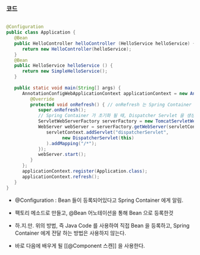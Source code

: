 
### 코드

```java

@Configuration  
public class Application {  
   @Bean  
   public HelloController helloController (HelloService helloService) {  
      return new HelloController(helloService);  
   }  
   @Bean  
   public HelloService helloService () {  
      return new SimpleHelloService();  
   }  
  
   public static void main(String[] args) {  
      AnnotationConfigWebApplicationContext applicationContext = new AnnotationConfigWebApplicationContext() {  
         @Override  
         protected void onRefresh() { // onRefresh 는 Spring Container 가 초기화 되는 도중에 진행되도록 하는 메소드다.  
            super.onRefresh();  
            // Spring Container 가 초기화 될 때, Dispatcher Servlet 을 생성하도록 하는 것.  
            ServletWebServerFactory serverFactory = new TomcatServletWebServerFactory();  
            WebServer webServer = serverFactory.getWebServer(servletContext -> {  
               servletContext.addServlet("dispatcherServlet",  
                     new DispatcherServlet(this)  
               ).addMapping("/*");  
            });  
            webServer.start();  
         }  
      };  
      applicationContext.register(Application.class);  
      applicationContext.refresh();  
   }  
}
```

- @Configuration : Bean 들이 등록되어있다고 Spring Container 에게 알림. 
- 팩토리 메소드로 만들고, @Bean 어노테이션을 통해 Bean 으로 등록한것

- 하.지.만. 위의 방법, 즉 Java Code 를 사용하여 직접 Bean 을 등록하고, Spring Container 에게 전달 하는 방법은 사용하지 않는다.
- 바로 다음에 배우게 될 [[@Component 스캔]] 을 사용한다.